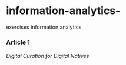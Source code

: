 # information-analytics-
exercises information analytics

### Article 1

###### Digital Curation for Digital Natives

